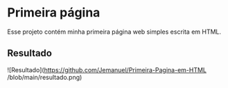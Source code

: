 # Primeira página

Esse projeto contém minha primeira página web simples escrita em HTML.

## Resultado

![Resultado](https://github.com/Jemanuel/Primeira-Pagina-em-HTML
/blob/main/resultado.png)